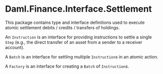 # Daml.Finance.Interface.Settlement

This package contains type and interface definitions used to execute atomic settlement debits / credits / transfers of holdings.

An `Instruction` is an interface for providing instructions to settle a single `Step` (e.g., the direct transfer of an asset from a sender to a receiver account).

A `Batch` is an interface for settling multiple `Instruction`s in an atomic action.

A `Factory` is an interface for creating a `Batch` of `Instruction`s.
